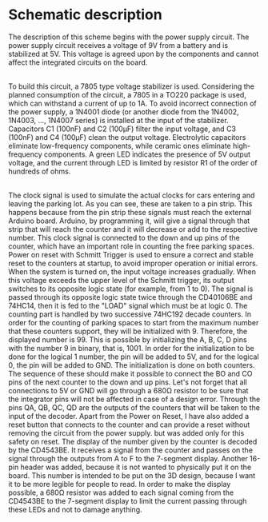 # Schematic description

The description of this scheme begins with the power supply circuit. The power supply circuit receives a voltage of 9V from a battery and is stabilized at 5V. This voltage is agreed upon by the components and cannot affect the integrated circuits on the board.

<br>To 
build this circuit, a 7805 type voltage stabilizer is used. Considering the planned consumption of the circuit, a 7805 in a TO220 package is used, which can withstand a current of up to 1A. To avoid incorrect connection of the power supply, a 1N4001 diode (or another diode from the 1N4002, 1N4003, ..., 1N4007 series) is 
installed at the input of the stabilizer. Capacitors C1 (100nF) and C2 (100µF) filter the input voltage, and C3 (100nF) and C4 (100µF) clean the output voltage. Electrolytic capacitors eliminate low-frequency components, while ceramic ones eliminate 
high-frequency components. A green LED indicates the presence of 5V output voltage, and the current through LED is limited by resistor R1 of the order of hundreds of ohms.

<br>The clock signal is used to simulate the actual clocks for cars entering and leaving the parking lot. As you can see, these are taken to a pin strip. This happens because from the pin strip these signals must 
reach the external Arduino board. Arduino, by programming it, will give a signal through that strip that will reach the counter and it will decrease or add to the 
respective number. This clock signal is connected to the down and up pins of the counter, which have an important role in counting the free parking spaces. 
Power on reset with Schmitt Trigger is used to ensure a correct and stable reset to the counters at startup, to avoid improper operation or initial errors. When the system is turned on, the input voltage 
increases gradually. When this voltage exceeds the upper level of the Schmitt trigger, its output switches to its opposite logic state (for example, from 1 to 0). The signal is passed through its opposite logic state twice through the CD40106BE and 74HC14, then it is fed to the "LOAD" signal which must be at logic 0.
The counting part is handled by two successive 74HC192 decade counters. In order for the counting of parking spaces to start from the maximum number that these counters support, they will be initialized with 9. Therefore, the displayed number is 99. This is possible by initializing the A, B, C, D pins with the number 9 in binary, that is, 1001. In order for the initialization to be done for the logical 1 number, the pin will be added to 5V, and for the logical 0, the pin will be added to GND. The initialization is done on both counters. The sequence of these should make it possible to connect the BO and CO pins of the next counter to the down and up pins. Let's not forget that all connections to 5V or GND will go through a 680Ω resistor to be sure that the integrator pins will not be affected in case of a design error. Through the 
pins QA, QB, QC, QD are the outputs of the counters that will be taken to the input of the decoder. Apart from the Power on Reset, I have also added a reset button that connects to the counter and can provide a reset without removing the circuit from the 
power supply. but was added only for this safety on reset.
The display of the number given by the counter is decoded by the CD4543BE. 
It receives a signal from the counter and passes on the signal through the outputs from A to F to the 7-segment display. Another 16-pin header was added, because it is not wanted to physically put it on the board. This number is intended to be put on the 3D design, 
because I want it to be more legible for people to read. In order to make the display possible, a 680Ω resistor was added to each signal coming from the CD4543BE to the 7-segment display to limit the current passing through these LEDs and not to damage anything.
